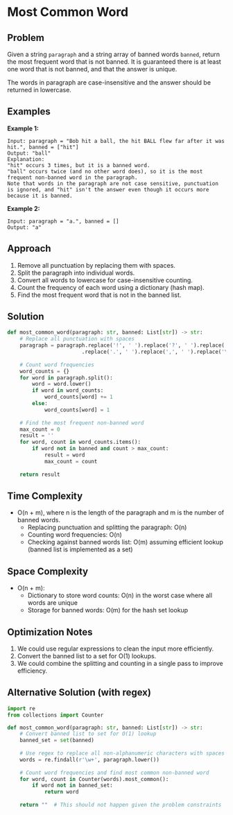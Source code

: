 # Most Common Word

## Problem

Given a string `paragraph` and a string array of banned words `banned`, return the most frequent word that is not banned. It is guaranteed there is at least one word that is not banned, and that the answer is unique.

The words in paragraph are case-insensitive and the answer should be returned in lowercase.

## Examples

**Example 1:**
```
Input: paragraph = "Bob hit a ball, the hit BALL flew far after it was hit.", banned = ["hit"]
Output: "ball"
Explanation: 
"hit" occurs 3 times, but it is a banned word.
"ball" occurs twice (and no other word does), so it is the most frequent non-banned word in the paragraph. 
Note that words in the paragraph are not case sensitive, punctuation is ignored, and "hit" isn't the answer even though it occurs more because it is banned.
```

**Example 2:**
```
Input: paragraph = "a.", banned = []
Output: "a"
```

## Approach

1. Remove all punctuation by replacing them with spaces.
2. Split the paragraph into individual words.
3. Convert all words to lowercase for case-insensitive counting.
4. Count the frequency of each word using a dictionary (hash map).
5. Find the most frequent word that is not in the banned list.

## Solution

```python
def most_common_word(paragraph: str, banned: List[str]) -> str:
    # Replace all punctuation with spaces
    paragraph = paragraph.replace('!', ' ').replace('?', ' ').replace(';', ' ') \
                        .replace('.', ' ').replace(',', ' ').replace('\'', ' ')
    
    # Count word frequencies
    word_counts = {}
    for word in paragraph.split():
        word = word.lower()
        if word in word_counts:
            word_counts[word] += 1
        else:
            word_counts[word] = 1
    
    # Find the most frequent non-banned word
    max_count = 0
    result = ''
    for word, count in word_counts.items():
        if word not in banned and count > max_count:
            result = word
            max_count = count
    
    return result
```

## Time Complexity

- O(n + m), where n is the length of the paragraph and m is the number of banned words.
  - Replacing punctuation and splitting the paragraph: O(n)
  - Counting word frequencies: O(n)
  - Checking against banned words list: O(m) assuming efficient lookup (banned list is implemented as a set)

## Space Complexity

- O(n + m):
  - Dictionary to store word counts: O(n) in the worst case where all words are unique
  - Storage for banned words: O(m) for the hash set lookup

## Optimization Notes

1. We could use regular expressions to clean the input more efficiently.
2. Convert the banned list to a set for O(1) lookups.
3. We could combine the splitting and counting in a single pass to improve efficiency.

## Alternative Solution (with regex)

```python
import re
from collections import Counter

def most_common_word(paragraph: str, banned: List[str]) -> str:
    # Convert banned list to set for O(1) lookup
    banned_set = set(banned)
    
    # Use regex to replace all non-alphanumeric characters with spaces and split into words
    words = re.findall(r'\w+', paragraph.lower())
    
    # Count word frequencies and find most common non-banned word
    for word, count in Counter(words).most_common():
        if word not in banned_set:
            return word
            
    return ""  # This should not happen given the problem constraints
``` 